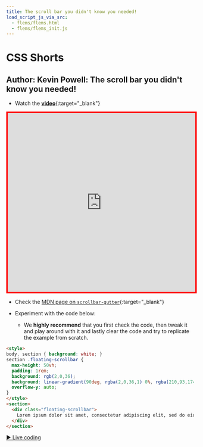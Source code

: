 ```yaml
---
title: The scroll bar you didn't know you needed! 
load_script_js_via_src:
  - flems/flems.html
  - flems/flems_init.js
---
```


# CSS Shorts

## Author: Kevin Powell: The scroll bar you didn't know you needed!

- Watch the [**video**](https://www.youtube.com/shorts/ZFhPGfLfSa8){:target="_blank"}

<iframe width="100%" height="480" src="https://www.youtube.com/embed/ZFhPGfLfSa8" title="YouTube video player" frameborder="0" allow="accelerometer; autoplay; clipboard-write; encrypted-media; gyroscope; picture-in-picture; web-share" allowfullscreen style="border: 4px solid red;"></iframe>

- Check the [MDN page on `scrollbar-gutter`](https://developer.mozilla.org/en-US/docs/Web/CSS/scrollbar-gutter){:target="_blank"}

- Experiment with the code below:
  - We **highly recommend** that you first check the code, then tweak it and play around with it and lastly clear the code and try to replicate the example from scratch.

```html
<style>
body, section { background: white; }
section .floating-scrollbar {
  max-height: 50vh;
  padding: 1rem;
  background: rgb(2,0,36);
  background: linear-gradient(90deg, rgba(2,0,36,1) 0%, rgba(210,93,174,1) 36%, rgba(197,100,179,1) 39%, rgba(0,212,255,1) 100%);
  overflow-y: auto;
}
</style>
<section>
  <div class="floating-scrollbar">
    Lorem ipsum dolor sit amet, consectetur adipiscing elit, sed do eiusmod tempor incididunt ut labore et dolore magna aliqua. Ut enim ad minim veniam, quis nostrud exercitation ullamco laboris nisi ut aliquip ex ea commodo consequat. Duis aute irure dolor in reprehenderit in voluptate velit esse cillum dolore eu fugiat nulla pariatur. Excepteur sint occaecat cupidatat non proident, sunt in culpa qui officia deserunt mollit anim id est laborum.
  </div>
</section>
```

[&#9658; Live coding](#flems-enable)

 